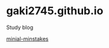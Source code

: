 # gaki2745.github.io
Study blog

[minial-minstakes](https://mmistakes.github.io/minimal-mistakes/docs/quick-start-guide/#)
